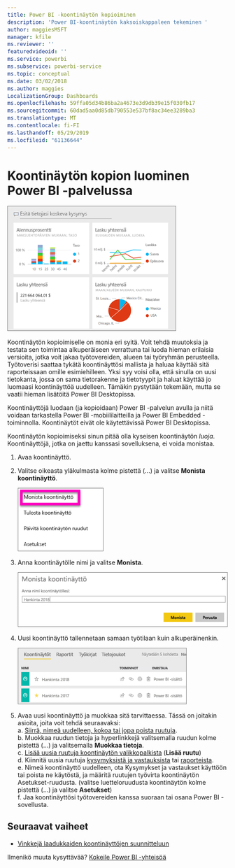 ```yaml
---
title: Power BI -koontinäytön kopioiminen
description: 'Power BI-koontinäytön kaksoiskappaleen tekeminen '
author: maggiesMSFT
manager: kfile
ms.reviewer: ''
featuredvideoid: ''
ms.service: powerbi
ms.subservice: powerbi-service
ms.topic: conceptual
ms.date: 03/02/2018
ms.author: maggies
LocalizationGroup: Dashboards
ms.openlocfilehash: 59ffa05d34b86ba2a4673e3d9db39e15f030fb17
ms.sourcegitcommit: 60dad5aa0d85db790553e537bf8ac34ee3289ba3
ms.translationtype: MT
ms.contentlocale: fi-FI
ms.lasthandoff: 05/29/2019
ms.locfileid: "61136644"
---
```

# <a name="create-a-copy-of-a-dashboard-in-power-bi-service"></a>Koontinäytön kopion luominen Power BI -palvelussa
![koontinäyttö](media/service-dashboard-copy/power-bi-dashboard.png)

 Koontinäytön kopioimiselle on monia eri syitä. Voit tehdä muutoksia ja testata sen toimintaa alkuperäiseen verrattuna tai luoda hieman erilaisia versioita, jotka voit jakaa työtovereiden, alueen tai työryhmän perusteella. Työtoverisi saattaa tykätä koontinäyttösi mallista ja haluaa käyttää sitä raporteissaan omille esimiehilleen. Yksi syy voisi olla, että sinulla on uusi tietokanta, jossa on sama tietorakenne ja tietotyypit ja haluat käyttää jo luomaasi koontinäyttöä uudelleen. Tämäkin pystytään tekemään, mutta se vaatii hieman lisätöitä Power BI Desktopissa. 

Koontinäyttöjä luodaan (ja kopioidaan) Power BI -palvelun avulla ja niitä voidaan tarkastella Power BI -mobiililaitteilla ja Power BI Embedded -toiminnolla.  Koontinäytöt eivät ole käytettävissä Power BI Desktopissa. 

Koontinäytön kopioimiseksi sinun pitää olla kyseisen koontinäytön *luoja*. Koontinäyttöjä, jotka on jaettu kanssasi sovelluksena, ei voida monistaa.

1. Avaa koontinäyttö.
2. Valitse oikeasta yläkulmasta kolme pistettä (...) ja valitse **Monista koontinäyttö**.
   
   ![kolmen pisteen valikko](media/service-dashboard-copy/power-bi-dulicate.png)
3. Anna koontinäytölle nimi ja valitse **Monista**. 
   
   ![Monista koontinäyttö -valintaikkuna](media/service-dashboard-copy/power-bi-name.png)
4. Uusi koontinäyttö tallennetaan samaan työtilaan kuin alkuperäinenkin. 
   
   ![Koontinäytöt-välilehti](media/service-dashboard-copy/power-bi-copied.png)

5.    Avaa uusi koontinäyttö ja muokkaa sitä tarvittaessa. Tässä on joitakin asioita, joita voit tehdä seuraavaksi:    
    a. [Siirrä, nimeä uudelleen, kokoa tai jopa poista ruutuja](service-dashboard-edit-tile.md).  
    b. Muokkaa ruudun tietoja ja hyperlinkkejä valitsemalla ruudun kolme pistettä (...) ja valitsemalla **Muokkaa tietoja**.  
    c. [Lisää uusia ruutuja koontinäytön valikkopalkista](service-dashboard-add-widget.md) (**Lisää ruutu**)  
    d. Kiinnitä uusia ruutuja [kysymyksistä ja vastauksista](service-dashboard-pin-tile-from-q-and-a.md) tai [raporteista](service-dashboard-pin-tile-from-report.md).  
    e. Nimeä koontinäyttö uudelleen, ota Kysymykset ja vastaukset käyttöön tai poista ne käytöstä, ja määritä ruutujen työvirta koontinäytön Asetukset-ruudusta.  (valitse luetteloruudusta koontinäytön kolme pistettä (...) ja valitse **Asetukset**)  
    f. Jaa koontinäyttösi työtovereiden kanssa suoraan tai osana Power BI -sovellusta. 


## <a name="next-steps"></a>Seuraavat vaiheet
* [Vinkkejä laadukkaiden koontinäyttöjen suunnitteluun](service-dashboards-design-tips.md) 

Ilmenikö muuta kysyttävää? [Kokeile Power BI -yhteisöä](http://community.powerbi.com/)


